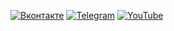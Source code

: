 [![Вконтакте](https://img.shields.io/badge/-VK-brightgreen?style=flat-square&logo=vk&logoColor=white)](https://vk.com/sitodel777)
[![Telegram](https://img.shields.io/badge/-Telegram-brightgreen?style=flat-square&logo=telegram&logoColor=white)](https://t.me/NikitaYurin777)
[![YouTube](https://img.shields.io/badge/-YouTube-brightgreen?style=flat-square&logo=youtube&logoColor=white)](https://www.youtube.com/channel/UC6qsQ3yXk_nZk-MKLsVax9w)

